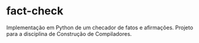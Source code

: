 # fact-check
Implementação em Python de um checador de fatos e afirmações. Projeto para a disciplina de Construção de Compiladores.
